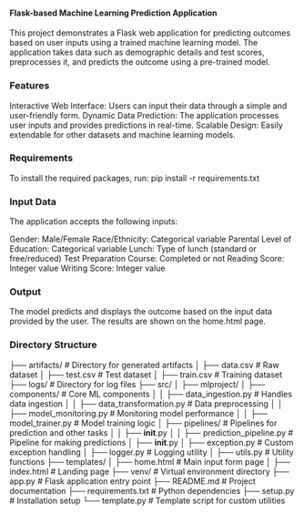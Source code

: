 #### Flask-based Machine Learning Prediction Application
This project demonstrates a Flask web application for predicting outcomes based on user inputs using a trained machine learning model. The application takes data such as demographic details and test scores, preprocesses it, and predicts the outcome using a pre-trained model.




### Features
Interactive Web Interface: Users can input their data through a simple and user-friendly form.
Dynamic Data Prediction: The application processes user inputs and provides predictions in real-time.
Scalable Design: Easily extendable for other datasets and machine learning models.


### Requirements
To install the required packages, run:
pip install -r requirements.txt


### Input Data
The application accepts the following inputs:

Gender: Male/Female
Race/Ethnicity: Categorical variable
Parental Level of Education: Categorical variable
Lunch: Type of lunch (standard or free/reduced)
Test Preparation Course: Completed or not
Reading Score: Integer value
Writing Score: Integer value


### Output
The model predicts and displays the outcome based on the input data provided by the user. The results are shown on the home.html page.

### Directory Structure
├── artifacts/                    # Directory for generated artifacts
│   ├── data.csv                  # Raw dataset
│   ├── test.csv                  # Test dataset
│   ├── train.csv                 # Training dataset
├── logs/                         # Directory for log files
├── src/
│   ├── mlproject/
│       ├── components/           # Core ML components
│       │   ├── data_ingestion.py # Handles data ingestion
│       │   ├── data_transformation.py # Data preprocessing
│       │   ├── model_monitoring.py # Monitoring model performance
│       │   ├── model_trainer.py  # Model training logic
│       ├── pipelines/            # Pipelines for prediction and other tasks
│       │   ├── __init__.py
│       │   ├── prediction_pipeline.py # Pipeline for making predictions
│       ├── __init__.py
│       ├── exception.py          # Custom exception handling
│       ├── logger.py             # Logging utility
│       ├── utils.py              # Utility functions
├── templates/
│   ├── home.html                 # Main input form page
│   ├── index.html                # Landing page
├── venv/                         # Virtual environment directory
├── app.py                        # Flask application entry point
├── README.md                     # Project documentation
├── requirements.txt              # Python dependencies
├── setup.py                      # Installation setup
└── template.py                   # Template script for custom utilities




